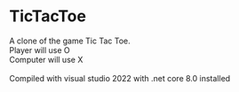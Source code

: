 # TicTacToe
A clone of the game Tic Tac Toe.<br>
Player will use O<br>
Computer will use X<br>
<br>
Compiled with visual studio 2022
with .net core 8.0 installed
